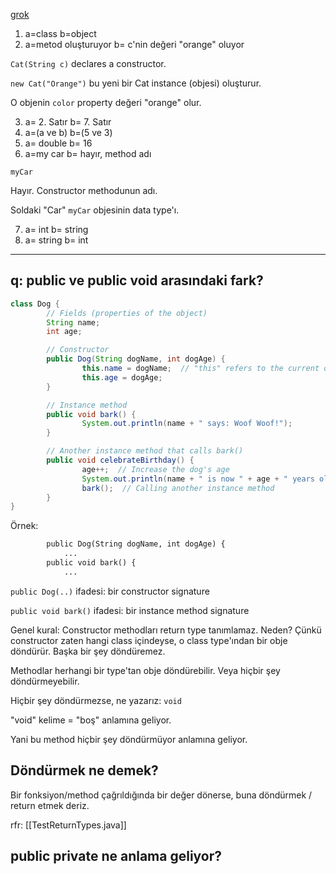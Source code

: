 [grok](https://grok.com/chat/3f546a6b-53bc-4dd4-bbc1-ee20676a9a54)


1) a=class  b=object
2) a=metod oluşturuyor b= c'nin değeri "orange" oluyor

`Cat(String c)` declares a constructor.

`new Cat("Orange")` bu yeni bir Cat instance (objesi) oluşturur.

O objenin `color` property değeri "orange" olur.

3) a= 2. Satır b= 7. Satır
4) a=(a ve b) b=(5 ve 3)
5) a= double b= 16
6) a=my car b= hayır, method adı

`myCar`

Hayır. Constructor methodunun adı. 

Soldaki "Car" `myCar` objesinin data type'ı.

7) a= int b= string
8) a= string b= int

---

## q: public ve public void arasındaki fark?

```java
class Dog {
		// Fields (properties of the object)
		String name;
		int age;

		// Constructor
		public Dog(String dogName, int dogAge) {
				this.name = dogName;  // "this" refers to the current object's field
				this.age = dogAge;
		}

		// Instance method
		public void bark() {
				System.out.println(name + " says: Woof Woof!");
		}

		// Another instance method that calls bark()
		public void celebrateBirthday() {
				age++;  // Increase the dog's age
				System.out.println(name + " is now " + age + " years old!");
				bark();  // Calling another instance method
		}
}
```

Örnek:

```txt
		public Dog(String dogName, int dogAge) {
			...
		public void bark() {
			...
```

`public Dog(..)` ifadesi: bir constructor signature

`public void bark()` ifadesi: bir instance method signature

Genel kural: Constructor methodları return type tanımlamaz. Neden? Çünkü constructor zaten hangi class içindeyse, o class type'ından bir obje döndürür. Başka bir şey döndüremez.

Methodlar herhangi bir type'tan obje döndürebilir. Veya hiçbir şey döndürmeyebilir.

Hiçbir şey döndürmezse, ne yazarız: `void`

"void" kelime = "boş" anlamına geliyor.

Yani bu method hiçbir şey döndürmüyor anlamına geliyor.

## Döndürmek ne demek?

Bir fonksiyon/method çağrıldığında bir değer dönerse, buna döndürmek / return etmek deriz.

rfr: [[TestReturnTypes.java]]

## public private ne anlama geliyor?

